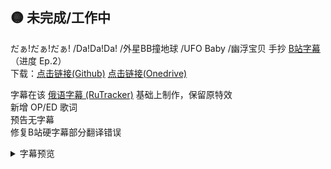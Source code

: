 
## 🟡 未完成/工作中
だぁ!だぁ!だぁ! /Da!Da!Da! /外星BB撞地球 /UFO Baby /幽浮宝贝 手抄 [B站字幕](https://www.bilibili.com/bangumi/media/md5407) （进度 Ep.2）\
下载：[点击链接(Github)](https://github.com/dibin666/Subs/tree/main/%E3%81%A0%E3%81%81!%E3%81%A0%E3%81%81!%E3%81%A0%E3%81%81!%20) [点击链接(Onedrive)](https://1drv.ms/f/c/03514AE1D78FEACF/AnAR9vxlNWpHirnn_b0gYm0?e=6yXMCb)


字幕在该 [俄语字幕 (RuTracker)](https://rutracker.org/forum/viewtopic.php?t=4141188) 基础上制作，保留原特效\
新增 OP/ED 歌词\
预告无字幕\
修复B站硬字幕部分翻译错误
<details>
<summary>字幕预览</summary>

OP
![OP](https://img100.pixhost.to/images/658/539905348_snipaste_2024-12-07_16-44-47.png)
正文
![正文](https://img100.pixhost.to/images/658/539905545_snipaste_2024-12-07_16-45-00.png)
ED
![ED](https://img100.pixhost.to/images/658/539905728_snipaste_2024-12-07_16-45-50.png)
</details>

